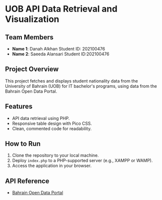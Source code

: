 # UOB API Data Retrieval and Visualization

## Team Members
- **Name 1**: Danah Alkhan Student ID: 202100476
- **Name 2**: Saeeda Alansari Student ID:202100476 

## Project Overview
This project fetches and displays student nationality data from the University of Bahrain (UOB) for IT bachelor's programs, using data from the Bahrain Open Data Portal.

## Features
- API data retrieval using PHP.
- Responsive table design with Pico CSS.
- Clean, commented code for readability.

## How to Run
1. Clone the repository to your local machine.
2. Deploy `index.php` to a PHP-supported server (e.g., XAMPP or WAMP).
3. Access the application in your browser.

## API Reference
- [Bahrain Open Data Portal](https://data.gov.bh/)

